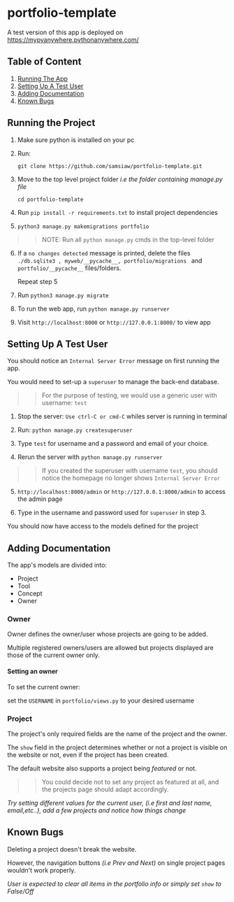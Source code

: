 # portfolio-template


A test version of this app is deployed on 
https://mypyanywhere.pythonanywhere.com/


## Table of Content

1. [Running The App](#running-the-project)
2. [Setting Up A Test User](#setting-up-a-test-user)
3. [Adding Documentation](#adding-documentation)
4. [Known Bugs](#known-bugs)


## Running the Project

1. Make sure python is installed on your pc
2. Run:
    
    `git clone https://github.com/samsiaw/portfolio-template.git`

3. Move to the top level project folder *i.e the folder containing manage.py file*

    `cd portfolio-template`
4. Run  `pip install -r requirements.txt` to install project dependencies
5. `python3 manage.py makemigrations portfolio`

>> NOTE: Run all `python manage.py` cmds in the top-level folder

6. If a `no changes detected` message is printed, delete the files `./db.sqlite3 , myweb/__pycache__, portfolio/migrations ` and `portfolio/__pycache__` files/folders. 

    Repeat step 5
    
6. Run `python3 manage.py migrate`

7. To run the web app, run `python manage.py runserver`

8. Visit `http://localhost:8000` or `http://127.0.0.1:8000/` to view app


## Setting Up A Test User

You should notice an `Internal Server Error` message on first running the app.

You would need to set-up a `superuser` to manage the back-end database. 

>>For the purpose of testing, we would use a generic user with username: `test`

1. Stop the server: `Use ctrl-C or cmd-C` whiles server is running in terminal

2. Run: 
    `python manage.py createsuperuser`

3. Type `test` for username and a password and email of your choice. 

4. Rerun the server with `python manage.py runserver`

>> If you created the superuser with username `test`, you should notice the homepage no longer shows `Internal Server Error`

5. `http://localhost:8000/admin` or `http://127.0.0.1:8000/admin` to access the admin page 

6. Type in the username and password used for  `superuser` in step 3.

You should now have access to the models defined for the project

## Adding Documentation

The app's models are divided into:

* Project
* Tool
* Concept
* Owner


### Owner
Owner defines the owner/user whose projects are going to be added.

Multiple registered owners/users are allowed but projects displayed are those of the current owner only. 


#### Setting an owner

To set the current owner:

set the `USERNAME` in `portfolio/views.py` to your desired username


### Project
The project's only required fields are the name of the project and the owner. 

The `show` field in the project determines whether or not a project is visible on the website or not, even if the project has been created. 

The default website also supports a project being *featured* or not. 
>> You could decide not to set any project as featured at all, and the projects page should adapt accordingly.


*Try setting different values for the current user, (i.e first and last name, email,etc..), add a few projects and notice how things change*


## Known Bugs
Deleting a project doesn't break the website. 

However, the navigation buttons *(i.e Prev and Next)* on single project pages wouldn't work properly.

*User is expected to clear all items in the portfolio info or simply set `show` to False/Off*
